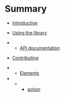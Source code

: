 # Summary

* [Introduction](README.md)

* [Using the library](use/README.md)
* * [API documentation](api/index.html)

* [Contributing](contrib/README.md)
* * [Elements](contrib/elements/README.md)
* * * [action](contrib/elements/action.md)
